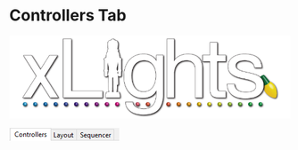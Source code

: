 # Controllers Tab

![](../../.gitbook/assets/xlights-logo.png)

![](<../../.gitbook/assets/image (352).png>)
